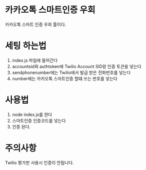 # 카카오톡 스마트인증 우회
카카오톡 스마트 인증 우회 툴이다.

# 세팅 하는법
1. index.js 파일에 들어간다
2. accountsid와 authtoken에 Twilio Account SID랑 인증 토큰을 넣는다
3. sendphonenumber에는 Twilio에서 발급 받은 전화번호를 넣는다
4. number에는 카카오톡 스마트인증 할떄 쓰는 번호를 넣는다

# 사용법
1. node index.js를 한다
2. 스마트인증 인증코드를 넣는다
3. 인증 된다.

# 주의사항
Twilio 평가판 사용시 인증이 안됩니다.
